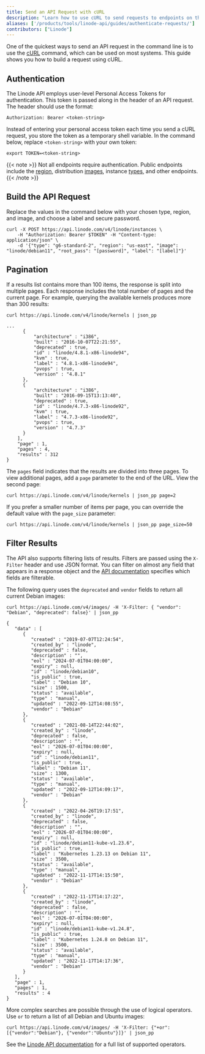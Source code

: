 ```yaml
---
title: Send an API Request with cURL
description: "Learn how to use cURL to send requests to endpoints on the Linode API."
aliases: ['/products/tools/linode-api/guides/authenticate-requests/']
contributors: ["Linode"]
---
```


One of the quickest ways to send an API request in the command line is to use the [cURL](https://en.wikipedia.org/wiki/CURL) command, which can be used on most systems. This guide shows you how to build a request using cURL.

## Authentication

The Linode API employs user-level Personal Access Tokens for authentication. This token is passed along in the header of an API request. The header should use the format:

```command
Authorization: Bearer <token-string>
```

Instead of entering your personal access token each time you send a cURL request, you store the token as a temporary shell variable. In the command below, replace `<token-string>` with your own token:

```command
export TOKEN=<token-string>
```

{{< note >}}
Not all endpoints require authentication. Public endpoints include the [region](/docs/api/regions/), distribution [images](/docs/api/images/), instance [types](/docs/api/linode-types/), and other endpoints.
{{< /note >}}

## Build the API Request

Replace the values in the command below with your chosen type, region, and image, and choose a label and secure password.

```command
curl -X POST https://api.linode.com/v4/linode/instances \
    -H "Authorization: Bearer $TOKEN" -H "Content-type: application/json" \
    -d '{"type": "g6-standard-2", "region": "us-east", "image": "linode/debian11", "root_pass": "[password]", "label": "[label]"}'
```

## Pagination

If a results list contains more than 100 items, the response is split into multiple pages. Each response includes the total number of pages and the current page. For example, querying the available kernels produces more than 300 results:

```command
curl https://api.linode.com/v4/linode/kernels | json_pp
```

```file {hl_lines="24,25" lang="json"}
...
      {
          "architecture" : "i386",
          "built" : "2016-10-07T22:21:55",
          "deprecated" : true,
          "id" : "linode/4.8.1-x86-linode94",
          "kvm" : true,
          "label" : "4.8.1-x86-linode94",
          "pvops" : true,
          "version" : "4.8.1"
      },
      {
          "architecture" : "i386",
          "built" : "2016-09-15T13:13:40",
          "deprecated" : true,
          "id" : "linode/4.7.3-x86-linode92",
          "kvm" : true,
          "label" : "4.7.3-x86-linode92",
          "pvops" : true,
          "version" : "4.7.3"
      }
    ],
    "page" : 1,
    "pages" : 4,
    "results" : 312
}
```

The `pages` field indicates that the results are divided into three pages. To view additional pages, add a `page` parameter to the end of the URL. View the second page:

```command
curl https://api.linode.com/v4/linode/kernels | json_pp page=2
```

If you prefer a smaller number of items per page, you can override the default value with the `page_size` parameter:

```command
curl https://api.linode.com/v4/linode/kernels | json_pp page_size=50
```

## Filter Results

The API also supports filtering lists of results. Filters are passed using the `X-Filter` header and use JSON format. You can filter on almost any field that appears in a response object and the [API documentation](/docs/api/) specifies which fields are filterable.

The following query uses the `deprecated` and `vendor` fields to return all current Debian images:

```command
curl https://api.linode.com/v4/images/ -H 'X-Filter: { "vendor": "Debian", "deprecated": false}' | json_pp
```

```file {lang="json"}
{
   "data" : [
      {
         "created" : "2019-07-07T12:24:54",
         "created_by" : "linode",
         "deprecated" : false,
         "description" : "",
         "eol" : "2024-07-01T04:00:00",
         "expiry" : null,
         "id" : "linode/debian10",
         "is_public" : true,
         "label" : "Debian 10",
         "size" : 1500,
         "status" : "available",
         "type" : "manual",
         "updated" : "2022-09-12T14:08:55",
         "vendor" : "Debian"
      },
      {
         "created" : "2021-08-14T22:44:02",
         "created_by" : "linode",
         "deprecated" : false,
         "description" : "",
         "eol" : "2026-07-01T04:00:00",
         "expiry" : null,
         "id" : "linode/debian11",
         "is_public" : true,
         "label" : "Debian 11",
         "size" : 1300,
         "status" : "available",
         "type" : "manual",
         "updated" : "2022-09-12T14:09:17",
         "vendor" : "Debian"
      },
      {
         "created" : "2022-04-26T19:17:51",
         "created_by" : "linode",
         "deprecated" : false,
         "description" : "",
         "eol" : "2026-07-01T04:00:00",
         "expiry" : null,
         "id" : "linode/debian11-kube-v1.23.6",
         "is_public" : true,
         "label" : "Kubernetes 1.23.13 on Debian 11",
         "size" : 3500,
         "status" : "available",
         "type" : "manual",
         "updated" : "2022-11-17T14:15:50",
         "vendor" : "Debian"
      },
      {
         "created" : "2022-11-17T14:17:22",
         "created_by" : "linode",
         "deprecated" : false,
         "description" : "",
         "eol" : "2026-07-01T04:00:00",
         "expiry" : null,
         "id" : "linode/debian11-kube-v1.24.8",
         "is_public" : true,
         "label" : "Kubernetes 1.24.8 on Debian 11",
         "size" : 3500,
         "status" : "available",
         "type" : "manual",
         "updated" : "2022-11-17T14:17:36",
         "vendor" : "Debian"
      }
   ],
   "page" : 1,
   "pages" : 1,
   "results" : 4
}
```

More complex searches are possible through the use of logical operators. Use `or` to return a list of all Debian and Ubuntu images:

```command
curl https://api.linode.com/v4/images/ -H 'X-Filter: {"+or": [{"vendor":"Debian"}, {"vendor":"Ubuntu"}]}' | json_pp
```

See the [Linode API documentation](/docs/api/#filtering-and-sorting) for a full list of supported operators.